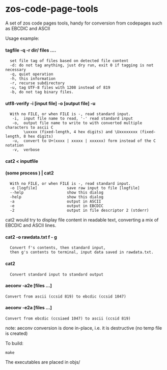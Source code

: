 # zos-code-page-tools
A set of zos code pages tools, handy for conversion from codepages such as EBCDIC and ASCII

Usage example:

#### tagfile -q -r dir/ files ....
      set file tag of files based on detected file content
      -d: do not tag anything, just dry run, exit 0 if tagging is not necessary
      -q, quiet operation
      -h, this information
      -r, recurse subdirectory
      -u, tag UTF-8 files with 1208 instead of 819
      -b, do not tag binary files. 


#### utf8-verify -i [input file] -o [output file] -u 
      With no FILE, or when FILE is -, read standard input.
       -i,  input file name to read, '-' read standard input
       -o,  output file name to write to with converted multiple characters to ascii C
            \uxxxx (fixed-length, 4 hex digits) and \Uxxxxxxxx (fixed-length, 8 hex digits)
       -u,  convert to U+(xxxx | xxxxx | xxxxxx) form instead of the C notation
       -v,  verbose
 
#### cat2 < inputfile
#### (some process ) | cat2
      With no FILE, or when FILE is -, read standard input.
      -o [logfile]             save raw input to file [logfile]
      --help                   show this dialog
      -help                    show this dialog
      -a                       output in ASCII
      -e                       output in EBCDIC
      -2                       output in file descriptor 2 (stderr)
      
cat2 would try to display file content in readable text, converting a mix of EBCDIC and ASCII lines.
     
#### cat2 -o rawdata.txt f - g
      Convert f's contents, then standard input,
      then g's contents to terminal, input data saved in rawdata.txt.
####  cat2
      Convert standard input to standard output

#### aeconv -a2e [files ...]
    Convert from ascii (ccsid 819) to ebcdic (ccsid 1047)
#### aeconv -e2a [files ...]
    Convert from ebcdic (ccsiaed 1047) to ascii (ccsid 819)

note: aeconv conversion is done in-place, i.e. it is destructive (no temp file is created)



To build:
```
make
```

The executables are placed in objs/ 

     
